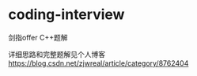 # coding-interview
剑指offer C++题解

详细思路和完整题解见个人博客 https://blog.csdn.net/zjwreal/article/category/8762404
